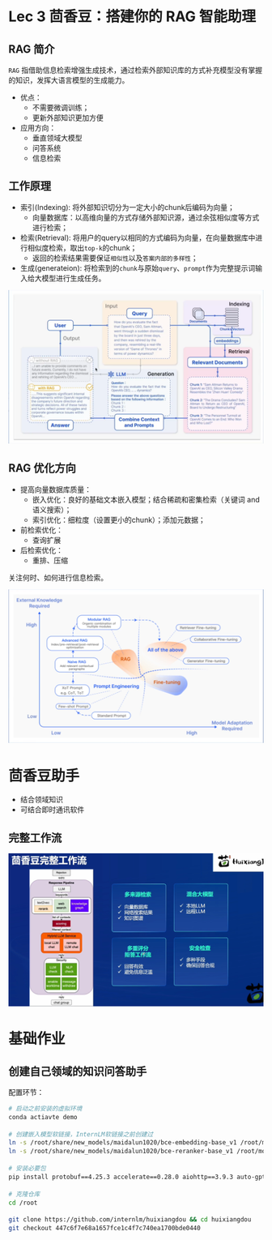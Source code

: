 # Lec 3 茴香豆：搭建你的 RAG 智能助理

## RAG 简介

`RAG` 指借助信息检索增强生成技术，通过检索外部知识库的方式补充模型没有掌握的知识，发挥大语言模型的生成能力。
+ 优点：
  + 不需要微调训练；
  + 更新外部知识更加方便
+ 应用方向：
  + 垂直领域大模型
  + 问答系统
  + 信息检索

## 工作原理
+ 索引(Indexing): 将外部知识切分为一定大小的chunk后编码为向量；
  + 向量数据库：以高维向量的方式存储外部知识源，通过余弦相似度等方式进行检索；
+ 检索(Retrieval): 将用户的query以相同的方式编码为向量，在向量数据库中进行相似度检索，取出`top-k`的chunk；
  + 返回的检索结果需要保证`相似性`以及`答案内部的多样性`；
+ 生成(generateion): 将检索到的`chunk`与原始`query`、`prompt`作为完整提示词输入给大模型进行生成任务。

![alt text](pic/3-1.png)

## RAG 优化方向

+ 提高向量数据库质量：
  + 嵌入优化：良好的基础文本嵌入模型；结合稀疏和密集检索（关键词 and 语义搜索）；
  + 索引优化：细粒度（设置更小的chunk）；添加元数据；
+ 前检索优化：
  + 查询扩展
+ 后检索优化：
  + 重排、压缩

关注何时、如何进行信息检索。

![alt text](pic/3-2.png)

# 茴香豆助手

+ 结合领域知识
+ 可结合即时通讯软件

## 完整工作流

![alt text](pic/3-3.png)

# 基础作业

## 创建自己领域的知识问答助手

配置环节：
```bash
# 启动之前安装的虚拟环境
conda actiavte demo

# 创建嵌入模型软链接，InternLM软链接之前创建过
ln -s /root/share/new_models/maidalun1020/bce-embedding-base_v1 /root/models/bce-embedding-base_v1
ln -s /root/share/new_models/maidalun1020/bce-reranker-base_v1 /root/models/bce-reranker-base_v1

# 安装必要包
pip install protobuf==4.25.3 accelerate==0.28.0 aiohttp==3.9.3 auto-gptq==0.7.1 bcembedding==0.1.3 beautifulsoup4==4.8.2 einops==0.7.0 faiss-gpu==1.7.2 langchain==0.1.14 loguru==0.7.2 lxml_html_clean==0.1.0 openai==1.16.1 openpyxl==3.1.2 pandas==2.2.1 pydantic==2.6.4 pymupdf==1.24.1 python-docx==1.1.0 pytoml==0.1.21 readability-lxml==0.8.1 redis==5.0.3 requests==2.31.0 scikit-learn==1.4.1.post1 sentence_transformers==2.2.2 textract==1.6.5 tiktoken==0.6.0 transformers==4.39.3 transformers_stream_generator==0.0.5 unstructured==0.11.2

# 克隆仓库
cd /root

git clone https://github.com/internlm/huixiangdou && cd huixiangdou
git checkout 447c6f7e68a1657fce1c4f7c740ea1700bde0440

```